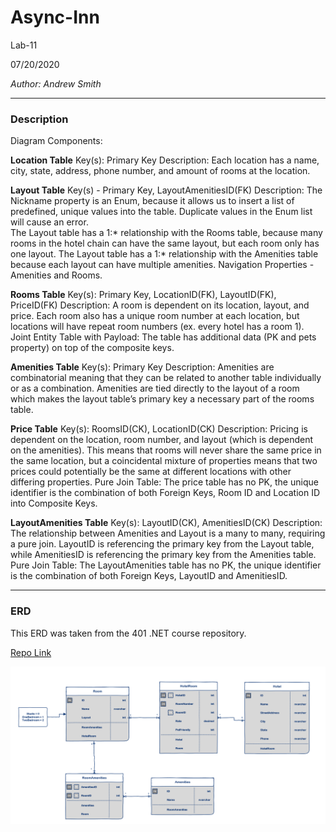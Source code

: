 # Async-Inn

Lab-11

07/20/2020

*Author: Andrew Smith*

---

### Description 

Diagram Components:

**Location Table**
Key(s):  Primary Key
Description: Each location has a name, city, state, address, phone number, and amount of rooms at the location.

**Layout Table**
Key(s) - Primary Key, LayoutAmenitiesID(FK)
Description:
The Nickname property is an Enum, because it allows us to insert a list of predefined, unique values into the table. Duplicate values in the Enum list will cause an error.  
The Layout table has a 1:* relationship with the Rooms table, because many rooms in the hotel chain can have the same layout, but each room only has one layout. 
The Layout table has a 1:* relationship with the Amenities table because each layout can have multiple amenities.
Navigation Properties - Amenities and Rooms. 

**Rooms Table**
Key(s): Primary Key, LocationID(FK), LayoutID(FK), PriceID(FK)
Description: A room is dependent on its location, layout, and price. Each room also has a unique room number at each location, but locations will have repeat room numbers (ex. every hotel has a room 1).
Joint Entity Table with Payload: The table has additional data (PK and pets property) on top of the composite keys. 

**Amenities Table**
Key(s): Primary Key
Description: Amenities are combinatorial meaning that they can be related to another table individually or as a combination. Amenities are tied directly to the layout of a room which makes the layout table’s primary key a necessary part of the rooms table.

**Price Table**
Key(s): RoomsID(CK), LocationID(CK)
Description: Pricing is dependent on the location, room number, and layout (which is dependent on the amenities). This means that rooms will never share the same price in the same location, but a coincidental mixture of properties means that two prices could potentially be the same at different locations with other differing properties.
Pure Join Table: The price table has no PK, the unique identifier is the combination of both Foreign Keys, Room ID and Location ID into Composite Keys. 

**LayoutAmenities Table**
Key(s): LayoutID(CK), AmenitiesID(CK)
Description: The relationship between Amenities and Layout is a many to many, requiring a pure join. LayoutID is referencing the primary key from the Layout table, while AmenitiesID is referencing the primary key from the Amenities table.
Pure Join Table: The LayoutAmenities table has no PK, the unique identifier is the combination of both Foreign Keys, LayoutID and AmenitiesID.

---

### ERD

This ERD was taken from the 401 .NET course repository.

[Repo Link](https://github.com/codefellows/seattle-dotnet-401d11)

![ERD](Assets/ERD.png)